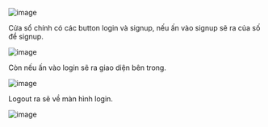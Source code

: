 

![image](https://user-images.githubusercontent.com/84316258/181867334-d77fc55f-fb18-4f67-8c56-695216a98648.png)

Cửa sổ chính có các button login và signup, nếu ấn vào signup sẽ ra của số để signup.

![image](https://user-images.githubusercontent.com/84316258/181867363-8380e5d1-890e-4f78-854e-429e55335399.png)

Còn nếu ấn vào login sẽ ra giao diện bên trong.

![image](https://user-images.githubusercontent.com/84316258/181867375-1f88a64d-369f-43f6-bacb-4de10358b719.png)

Logout ra sẽ về màn hình login.

![image](https://user-images.githubusercontent.com/84316258/181867380-0d0a5b15-36ec-48df-a021-247dbcc97e88.png)
